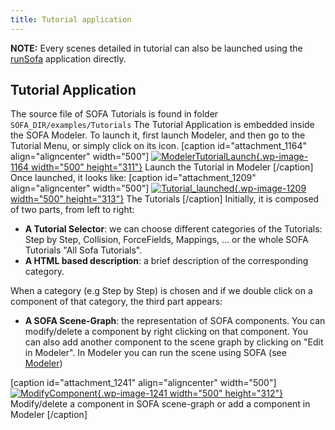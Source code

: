```yaml
---
title: Tutorial application
---
```


**NOTE:** Every scenes detailed in tutorial can also be launched using the [runSofa](https://www.sofa-framework.org/community/doc/getting-started/run-sofa/) application directly.

Tutorial Application
--------------------

The source file of SOFA Tutorials is found in folder
`SOFA_DIR/examples/Tutorials` The Tutorial Application is embedded
inside the SOFA Modeler. To launch it, first launch Modeler, and then go
to the Tutorial Menu, or simply click on its icon. \[caption
id="attachment\_1164" align="aligncenter" width="500"\]
[![ModelerTutorialLaunch](https://www.sofa-framework.org/wp-content/uploads/2014/11/ModelerTutorialLaunch.png){.wp-image-1164
width="500"
height="311"}](https://www.sofa-framework.org/wp-content/uploads/2014/11/ModelerTutorialLaunch.png)
Launch the Tutorial in Modeler \[/caption\] Once launched, it looks
like: \[caption id="attachment\_1209" align="aligncenter" width="500"\]
[![Tutorial\_launched](https://www.sofa-framework.org/wp-content/uploads/2014/11/Tutorial_launched.png){.wp-image-1209
width="500"
height="313"}](https://www.sofa-framework.org/wp-content/uploads/2014/11/Tutorial_launched.png)
The Tutorials \[/caption\] Initially, it is composed of two parts, from
left to right:

-   **A Tutorial Selector**: we can choose different categories of the
    Tutorials: Step by Step, Collision, ForceFields, Mappings, ... or
    the whole SOFA Tutorials "All Sofa Tutorials".
-   **A HTML based description**: a brief description of the
    corresponding category.

When a category (e.g Step by Step) is chosen and if we double click on a
component of that category, the third part appears:

-   **A SOFA Scene-Graph**: the representation of SOFA components. You
    can modify/delete a component by right clicking on that component.
    You can also add another component to the scene graph by clicking on
    "Edit in Modeler". In Modeler you can run the scene using SOFA (see
    [Modeler](https://www.sofa-framework.org/community/doc/modeler))

\[caption id="attachment\_1241" align="aligncenter" width="500"\]
[![ModifyComponent](https://www.sofa-framework.org/wp-content/uploads/2014/11/ModifyComponent.png){.wp-image-1241
width="500"
height="312"}](https://www.sofa-framework.org/wp-content/uploads/2014/11/ModifyComponent.png)
Modify/delete a component in SOFA scene-graph or add a component in
Modeler \[/caption\]
